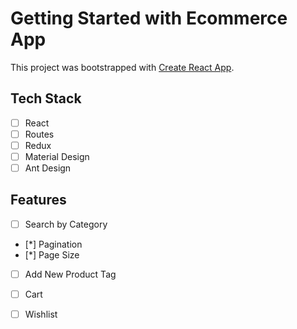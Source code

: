 # Getting Started with Ecommerce App

This project was bootstrapped with [Create React App](https://github.com/facebook/create-react-app).

## Tech Stack
- [ ] React
- [ ] Routes
- [ ] Redux
- [ ] Material Design
- [ ] Ant Design

## Features
- [ ] Search by Category
- [*] Pagination
- [*] Page Size
- [ ] Add New Product Tag
- [ ] Cart
- [ ] Wishlist


